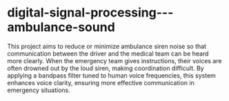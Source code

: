 # digital-signal-processing---ambulance-sound
This project aims to reduce or minimize ambulance siren noise so that communication between the driver and the medical team can be heard more clearly. When the emergency team gives instructions, their voices are often drowned out by the loud siren, making coordination difficult. By applying a bandpass filter tuned to human voice frequencies, this system enhances voice clarity, ensuring more effective communication in emergency situations.
